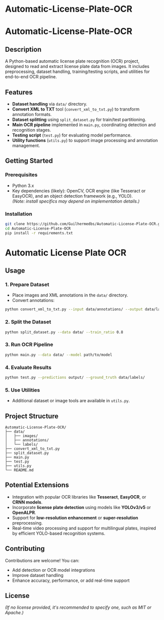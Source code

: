# Automatic-License-Plate-OCR
# Automatic-License-Plate-OCR

## Description
A Python-based automatic license plate recognition (OCR) project, designed to read and extract license plate data from images. It includes preprocessing, dataset handling, training/testing scripts, and utilities for end-to-end OCR pipeline.

## Features
- **Dataset handling** via `data/` directory.
- **Convert XML to TXT** tool (`convert_xml_to_txt.py`) to transform annotation formats.
- **Dataset splitting** using `split_dataset.py` for train/test partitioning.
- **Main OCR pipeline** implemented in `main.py`, coordinating detection and recognition stages.
- **Testing script** (`test.py`) for evaluating model performance.
- **Utility functions** (`utils.py`) to support image processing and annotation management.

## Getting Started

### Prerequisites
- Python 3.x
- Key dependencies (likely): OpenCV, OCR engine (like Tesseract or EasyOCR), and an object detection framework (e.g., YOLO).  
*(Note: install specifics may depend on implementation details.)*

### Installation
```bash
git clone https://github.com/Guilhermedbs/Automatic-License-Plate-OCR.git
cd Automatic-License-Plate-OCR
pip install -r requirements.txt
```

# Automatic License Plate OCR

## Usage

### 1. Prepare Dataset
* Place images and XML annotations in the `data/` directory.
* Convert annotations:

```bash
python convert_xml_to_txt.py --input data/annotations/ --output data/labels/
```

### 2. Split the Dataset

```bash
python split_dataset.py --data data/ --train_ratio 0.8
```

### 3. Run OCR Pipeline

```bash
python main.py --data data/ --model path/to/model
```

### 4. Evaluate Results

```bash
python test.py --predictions output/ --ground_truth data/labels/
```

### 5. Use Utilities
* Additional dataset or image tools are available in `utils.py`.

## Project Structure

```
Automatic-License-Plate-OCR/
├── data/
│   ├── images/
│   ├── annotations/
│   └── labels/
├── convert_xml_to_txt.py
├── split_dataset.py
├── main.py
├── test.py
├── utils.py
└── README.md
```

## Potential Extensions

* Integration with popular OCR libraries like **Tesseract**, **EasyOCR**, or **CRNN models**.
* Incorporate **license plate detection** using models like **YOLOv3/v5** or **OpenALPR**.
* Support for **low-resolution enhancement** or **super-resolution** preprocessing.
* Real-time video processing and support for multilingual plates, inspired by efficient YOLO-based recognition systems.

## Contributing

Contributions are welcome! You can:
* Add detection or OCR model integrations
* Improve dataset handling
* Enhance accuracy, performance, or add real-time support

## License

*(If no license provided, it's recommended to specify one, such as MIT or Apache.)*